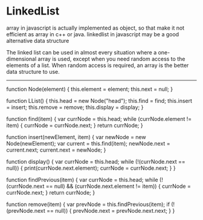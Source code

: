 LinkedList
============
array in javascript is actually implemented as object, so that make it not efficient as array in c++ or java. linkedlist in javascript 
may be a good alternative data structure

The linked list can be used in almost every situation where a one-dimensional array is used, except when you need random access 
to the elements of a list. When random access is required, an array is the better data structure to use.

------------
function Node(element) { 
  this.element = element; 
  this.next = null;
}

function LList() {
  this.head = new Node("head"); 
  this.find = find; 
  this.insert = insert; 
  this.remove = remove; 
  this.display = display;
}

function find(item) {
  var currNode = this.head;
  while (currNode.element != item) {
    currNode = currNode.next;
  }
  return currNode; 
}

function insert(newElement, item) { 
  var newNode = new Node(newElement); 
  var current = this.find(item); 
  newNode.next = current.next; 
  current.next = newNode;
}

function display() {
  var currNode = this.head;
  while (!(currNode.next == null)) {
    print(currNode.next.element);
    currNode = currNode.next;
  }
}


function findPrevious(item) {
  var currNode = this.head;
  while (!(currNode.next == null) &&
    (currNode.next.element != item)) {
    currNode = currNode.next;
}
  return currNode; 
}

function remove(item) {
  var prevNode = this.findPrevious(item); 
  if (!(prevNode.next == null)) {
    prevNode.next = prevNode.next.next;
  }
}

